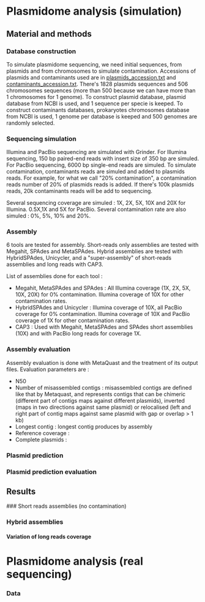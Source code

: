 # Plasmidome analysis (simulation) 

## Material and methods

### Database construction 

To simulate plasmidome sequencing, we need initial sequences, from plasmids and from chromosomes to simulate contamination. 
Accessions of plasmids and contaminants used are in [plasmids_accession.txt](PlasSimul/simulation_ref/plasmids_accession.txt) and [contaminants_accession.txt](PlasSimul/simulation_ref/contaminants_accession.txt). There's 1828 plasmids sequences and 506 chromosomes sequences (more than 500 because we can have more than 1 chromosomes for 1 genome). 
To construct plasmid database, plasmid database from NCBI is used, and 1 sequence per specie is keeped. To construct contaminants databases, prokaryotes chromosomes database from NCBI is used, 1 genome per database is keeped and 500 genomes are randomly selected. 

### Sequencing simulation 

Illumina and PacBio sequencing are simulated with Grinder. For Illumina sequencing, 150 bp paired-end reads with insert size of 350 bp are simuled. For PacBio sequencing, 6000 bp single-end reads are simuled. To simulate contamination, contaminants reads are simuled and added to plasmids reads. For example, for what we call "20% contamination", a contamination reads number of 20% of plasmids reads is added. If there's 100k plasmids reads, 20k contaminants reads will be add to sequencing. 

Several sequencing coverage are simuled : 1X, 2X, 5X, 10X and 20X for Illumina. 0.5X,1X and 5X for PacBio. Several contamination rate are also simuled : 0%, 5%, 10% and 20%. 

### Assembly 

6 tools are tested for assembly. Short-reads only assemblies are tested with Megahit, SPAdes and MetaSPAdes. Hybrid assemblies are tested with HybridSPAdes, Unicycler, and a "super-assembly" of short-reads assemblies and long reads with CAP3.  

List of assemblies done for each tool : 
* Megahit, MetaSPAdes and SPAdes : All Illumina coverage (1X, 2X, 5X, 10X, 20X) for 0% contamination. Illumina coverage of 10X for other contamination rates. 
* HybridSPAdes and Unicycler : Illumina coverage of 10X, all PacBio coverage for 0% contamination. Illumina coverage of 10X and PacBio coverage of 1X for other contamination rates. 
* CAP3 : Used with Megahit, MetaSPAdes and SPAdes short assemblies (10X) and with PacBio long reads for coverage 1X.   

### Assembly evaluation 

Assembly evaluation is done with MetaQuast and the treatment of its output files. Evaluation parameters are : 
* N50 
* Number of misassembled contigs : misassembled contigs are defined like that by Metaquast, and represents contigs that can be chimeric (different part of contigs maps against different plasmids), inverted (maps in two directions against same plasmid) or relocalised (left and right part of contig maps against same plasmid with gap or overlap > 1 kb) 
* Longest contig : longest contig produces by assembly 
* Reference coverage : 
* Complete plasmids : 

### Plasmid prediction 

### Plasmid prediction evaluation

## Results 

### Short reads assemblies (no contamination)  

### Hybrid assemblies 

#### Variation of long reads coverage 

### 



# Plasmidome analysis (real sequencing) 

### Data 



   




